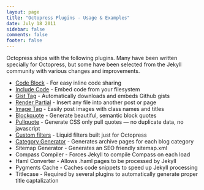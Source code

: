 ```yaml
---
layout: page
title: "Octopress Plugins - Usage & Examples"
date: July 18 2011
sidebar: false
comments: false
footer: false
---
```


Octopress ships with the following plugins. Many have been written specially for Octopress, but some have been selected from the Jekyll community with various changes and improvements.

- [Code Block](/docs/plugins/codeblock) - For easy inline code sharing
- [Include Code](/docs/plugins/include-code) - Embed code from your filesystem
- [Gist Tag](/docs/plugins/gist-tag) - Automatically downloads and embeds Github gists
- [Render Partial](/docs/plugins/render-partial) - Insert any file into another post or page
- [Image Tag](/docs/plugins/image-tag) - Easily post images with class names and titles
- [Blockquote](/docs/plugins/blockquote) - Generate beautiful, semantic block quotes
- [Pullquote](/docs/plugins/pullquote) - Generate CSS only pull quotes &mdash; no duplicate data, no javascript
- [Custom filters](/docs/plugins/octopress-filters) - Liquid filters built just for Octopress
- [Category Generator](/docs/plugins/category-generator) - Generates archive pages for each blog category
- Sitemap Generator - Generates an SEO friendly sitemap.xml
- Compass Compiler - Forces Jekyll to compile Compass on each load
- Haml Converter - Allows .haml pages to be processed by Jekyll
- Pygments Cache - Caches code snippets to speed up Jekyll processing
- Titlecase - Required by several plugins to automatically generate proper title captalization
